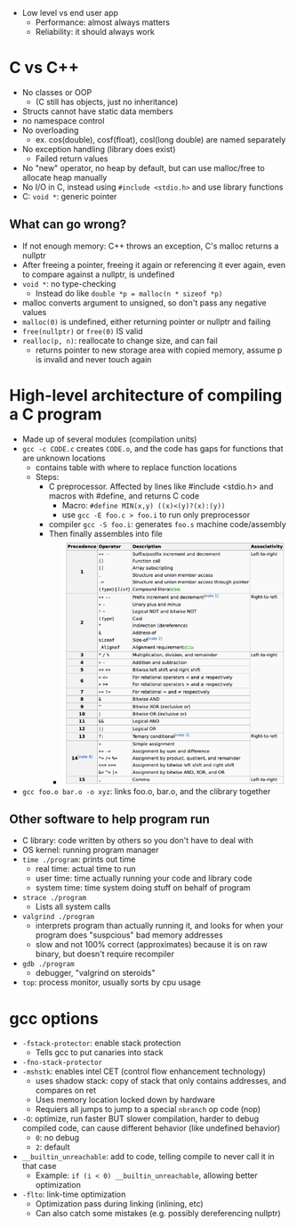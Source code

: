 - Low level vs end user app
	- Performance: almost always matters
	- Reliability: it should always work
# C vs C++
- No classes or OOP
	- (C still has objects, just no inheritance)
- Structs cannot have static data members
- no namespace control
- No overloading
	- ex. cos(double), cosf(float), cosl(long double) are named separately
- No exception handling (library does exist)
	- Failed return values
- No "new" operator, no heap by default, but can use malloc/free to allocate heap manually
- No I/O in C, instead using `#include <stdio.h>` and use library functions
- C: `void *`: generic pointer
## What can go wrong?
- If not enough memory: C++ throws an exception, C's malloc returns a nullptr
- After freeing a pointer, freeing it again or referencing it ever again, even to compare against a nullptr, is undefined
- `void *`: no type-checking
	- Instead do like `double *p = malloc(n * sizeof *p)`
- malloc converts argument to unsigned, so don't pass any negative values
- `malloc(0)` is undefined, either returning pointer or nullptr and failing
- `free(nullptr)` or `free(0)` IS valid
- `realloc(p, n)`: reallocate to change size, and can fail
	- returns pointer to new storage area with copied memory, assume p is invalid and never touch again
# High-level architecture of compiling a C program
- Made up of several modules (compilation units)
- `gcc -c CODE.c` creates `CODE.o`, and the code has gaps for functions that are unknown locations
	- contains table with where to replace function locations
	- Steps:
		- C preprocessor. Affected by lines like #include <stdio.h> and macros with #define, and returns C code
			- Macro: `#define MIN(x,y) ((x)<(y)?(x):(y))`
			- use `gcc -E foo.c > foo.i` to run only preprocessor
		- compiler `gcc -S foo.i`: generates `foo.s` machine code/assembly
		- Then finally assembles into file
			- ![Screen Shot 2023-05-18 at 9.46.09 PM.png](../../_resources/Screen%20Shot%202023-05-18%20at%209.46.09%20PM.png)
- `gcc foo.o bar.o -o xyz`: links foo.o, bar.o, and the clibrary together
## Other software to help program run
- C library: code written by others so you don't have to deal with
- OS kernel: running program manager
- `time ./program`: prints out time
	- real time: actual time to run
	- user time: time actually running your code and library code
	- system time: time system doing stuff on behalf of program
- `strace ./program`
	- Lists all system calls
- `valgrind ./program`
	- interprets program than actually running it, and looks for when your program does "suspcious" bad memory addresses
	- slow and not 100% correct (approximates) because it is on raw binary, but doesn't require recompiler
- `gdb ./program`
	- debugger, "valgrind on steroids"
- `top`: process monitor, usually sorts by cpu usage
# gcc options
- `-fstack-protector`: enable stack protection
	- Tells gcc to put canaries into stack
- `-fno-stack-protector`
- `-mshstk`: enables intel CET (control flow enhancement technology)
	- uses shadow stack: copy of stack that only contains addresses, and compares on ret
	- Uses memory location locked down by hardware
	- Requiers all jumps to jump to a special `nbranch` op code (nop)
- `-O`: optimize, run faster BUT slower compilation, harder to debug compiled code, can cause different behavior (like undefined behavior)
	- `0`: no debug
	- `2`: default
- `__builtin_unreachable`: add to code, telling compile to never call it in that case
	- Example: `if (i < 0) __builtin_unreachable`, allowing better optimization
- `-flto`: link-time optimization
	- Optimization pass during linking (inlining, etc)
	- Can also catch some mistakes (e.g. possibly dereferencing nullptr)